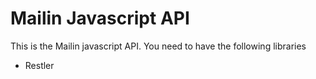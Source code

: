 # Mailin Javascript API

This is the Mailin javascript API. You need to have the following libraries
* Restler

